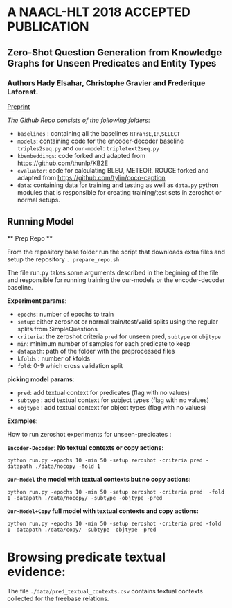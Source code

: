 # A NAACL-HLT 2018 ACCEPTED PUBLICATION 
## Zero-Shot Question Generation from Knowledge Graphs for Unseen Predicates and Entity Types
### Authors Hady Elsahar, Christophe Gravier and Frederique Laforest.
[Preprint](./Zeroshot_Question_Generation.pdf)

*The Github Repo consists of the following folders*:

- `baselines` :  containing all the baselines `RTransE`,`IR`,`SELECT`
- `models`: containing code for the encoder-decoder baseline `triples2seq.py` and `our-model`: `tripletext2seq.py`
- `kbembeddings`: code forked and adapted from https://github.com/thunlp/KB2E
- `evaluator`: code for calculating BLEU, METEOR, ROUGE forked and adapted from https://github.com/tylin/coco-caption
- `data`: containing data for training and testing as well as `data.py` python modules that is responsible for creating training/test sets in zeroshot or normal setups.


## Running Model

** Prep Repo ** 

From the repository base folder run the script that downloads extra files and setup the repository 
`. prepare_repo.sh`


The file run.py takes some arguments described in the begining of the file and responsible for running training the our-models or the encoder-decoder baseline. 

**Experiment params**:
- `epochs`: number of epochs to train
- `setup`: either zeroshot or normal train/test/valid  splits using the regular splits from SimpleQuestions
- `criteria`: the zeroshot criteria `pred` for unseen pred, `subtype` or `objtype`
- `min`: minimum number of samples for each predicate to keep 
- `datapath`: path of the folder with the preprocessed files
- `kfolds` : number of kfolds 
- `fold`: 0-9 which cross validation split 

**picking model params**:
- `pred`: add textual context for predicates  (flag with no values)
- `subtype` : add textual context for subject types  (flag with no values)
- `objtype` : add textual context for object types  (flag with no values)

**Examples**:

How to run zeroshot experiments for unseen-predicates :


**`Encoder-Decoder`:  No textual contexts or copy actions:**

`python run.py -epochs 10 -min 50 -setup zeroshot -criteria pred -datapath ./data/nocopy -fold 1`

**`Our-Model` the model with textual contexts but no copy actions:**

`python run.py -epochs 10 -min 50 -setup zeroshot -criteria pred  -fold 1 -datapath ./data/nocopy/ -subtype -objtype -pred`

**`Our-Model+Copy` full model with textual contexts and copy actions:**

`python run.py -epochs 10 -min 50 -setup zeroshot -criteria pred -fold 1  datapath ./data/copy/ -subtype -objtype -pred`



# Browsing predicate textual evidence:
The file  `./data/pred_textual_contexts.csv` contains textual contexts collected for the freebase relations.







